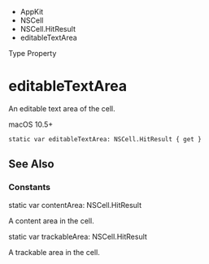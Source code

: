 

- AppKit
- NSCell
- NSCell.HitResult
-  editableTextArea 

Type Property

# editableTextArea

An editable text area of the cell.

macOS 10.5+

``` source
static var editableTextArea: NSCell.HitResult { get }
```

## See Also

### Constants

static var contentArea: NSCell.HitResult

A content area in the cell.

static var trackableArea: NSCell.HitResult

A trackable area in the cell.

